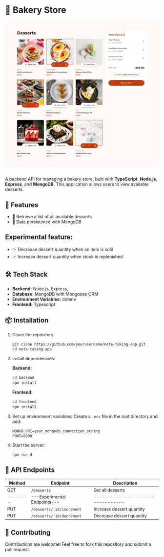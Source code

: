 # 🏪 Bakery Store

![Landing page image](frontend/public/design/desktop-design-selected.jpg)
##
A backend API for managing a bakery store, built with **TypeScript**, **Node.js**, **Express**, and **MongoDB**. This application allows users to view available desserts.

## 🚀 Features

- 🍰 Retrieve a list of all available desserts
- 🔄 Data persistence with MongoDB
  
## Experimental feature:
- 📉 Decrease dessert quantity when an item is sold
- 📈 Increase dessert quantity when stock is replenished

## 🛠️ Tech Stack

- **Backend:** Node.js, Express,
- **Database:** MongoDB with Mongoose ORM
- **Environment Variables:** dotenv
- **Frontend:** Typescript

## 📦 Installation

1. Clone the repository:
   ```bash
   git clone https://github.com/yourusername/note-taking-app.git
   cd note-taking-app
   ```
2. Install dependencies:
   
   **Backend:** 
   ```bash
   cd backend
   npm install
   ```
    **Frontend:** 
   ```bash
   cd frontend
   npm install
   ```
4. Set up environment variables:
   Create a `.env` file in the root directory and add:
   ```env
   MONGO_URI=your_mongodb_connection_string
   PORT=5000
   ```
5. Start the server:
   ```bash
   npm run d
   ```

## 🔧 API Endpoints

| Method | Endpoint                   | Description                     |
|--------|----------------------------|---------------------------------|
| GET    | `/desserts`                | Get all desserts                |
|--------|---Experimental Endpoints---|---------------------------------|
| PUT    | `/desserts/:id/increment`  | Increase dessert quantity       |
| PUT    | `/desserts/:id/decrement`  | Decrease dessert quantity       |

## 🙌 Contributing

Contributions are welcome! Feel free to fork this repository and submit a pull request.
